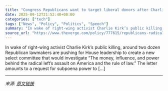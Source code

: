```yaml
---
title: "Congress Republicans want to target liberal donors after Charlie Kirk&#8217;s death"
date: 2025-09-12T21:52:40+08:00
categories: ["tech"]
tags: ["News", "Policy", "Politics", "Speech"]
summary: "In wake of right-wing activist Charlie Kirk’s public killing, around two dozen Republican lawmakers are pushing for House leadership to create a new select committee that would investigate “The money,"
source_url: "https://www.theverge.com/policy/777615/republicans-radical-left-select-committee"
---
```


In wake of right-wing activist Charlie Kirk’s public killing, around two dozen Republican lawmakers are pushing for House leadership to create a new select committee that would investigate “The money, influence, and power behind the radical left’s assault on America and the rule of law.” The letter amounts to a request for subpoena power to [&#8230;]

---

*来源: [原文链接](https://www.theverge.com/policy/777615/republicans-radical-left-select-committee)*
